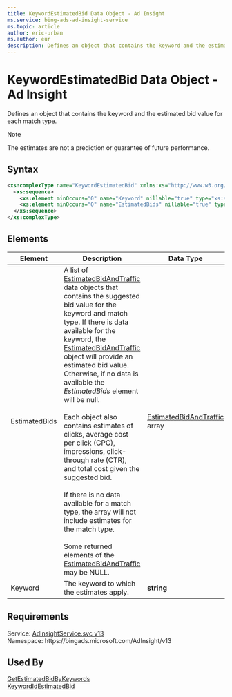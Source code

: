 ```yaml
---
title: KeywordEstimatedBid Data Object - Ad Insight
ms.service: bing-ads-ad-insight-service
ms.topic: article
author: eric-urban
ms.author: eur
description: Defines an object that contains the keyword and the estimated bid value for each match type.
---
```

# KeywordEstimatedBid Data Object - Ad Insight
Defines an object that contains the keyword and the estimated bid value for each match type.

> [!NOTE]
> The estimates are not a prediction or guarantee of future performance.

## Syntax
```xml
<xs:complexType name="KeywordEstimatedBid" xmlns:xs="http://www.w3.org/2001/XMLSchema">
  <xs:sequence>
    <xs:element minOccurs="0" name="Keyword" nillable="true" type="xs:string" />
    <xs:element minOccurs="0" name="EstimatedBids" nillable="true" type="tns:ArrayOfEstimatedBidAndTraffic" />
  </xs:sequence>
</xs:complexType>
```

## <a name="elements"></a>Elements

|Element|Description|Data Type|
|-----------|---------------|-------------|
|<a name="estimatedbids"></a>EstimatedBids|A list of [EstimatedBidAndTraffic](estimatedbidandtraffic.md) data objects that contains the suggested bid value for the keyword and match type. If there is data available for the keyword, the [EstimatedBidAndTraffic](estimatedbidandtraffic.md) object will provide an estimated bid value. Otherwise, if no data is available the *EstimatedBids* element will be null.<br/><br/>Each object also contains estimates of clicks, average cost per click (CPC), impressions, click-through rate (CTR), and total cost given the suggested bid.<br/><br/>If there is no data available for a match type, the array will not include estimates for the match type.<br/><br/>Some returned elements of the [EstimatedBidAndTraffic](estimatedbidandtraffic.md) may be NULL.|[EstimatedBidAndTraffic](estimatedbidandtraffic.md) array|
|<a name="keyword"></a>Keyword|The keyword to which the estimates apply.|**string**|

## Requirements
Service: [AdInsightService.svc v13](https://adinsight.api.bingads.microsoft.com/Api/Advertiser/AdInsight/v13/AdInsightService.svc)  
Namespace: https\://bingads.microsoft.com/AdInsight/v13  

## Used By
[GetEstimatedBidByKeywords](getestimatedbidbykeywords.md)  
[KeywordIdEstimatedBid](keywordidestimatedbid.md)  
